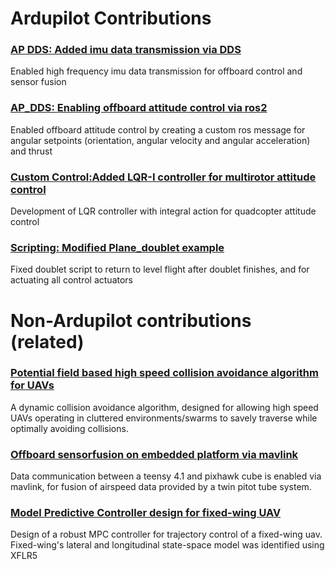 # Ardupilot Contributions

### [AP DDS: Added imu data transmission via DDS ](https://github.com/ArduPilot/ardupilot/pull/26187)
Enabled high frequency imu data transmission for offboard control and sensor fusion
### [AP_DDS: Enabling offboard attitude control via ros2](https://github.com/ArduPilot/ardupilot/pull/26728)
Enabled offboard attitude control by creating a custom ros message for angular setpoints (orientation, angular velocity and angular acceleration) and thrust
### [Custom Control:Added LQR-I controller for multirotor attitude control](https://github.com/ArduPilot/ardupilot/pull/26469)
Development of LQR controller with integral action for quadcopter attitude control
### [Scripting: Modified Plane_doublet example](https://github.com/ArduPilot/ardupilot/pull/26472)
Fixed doublet script to return to level flight after doublet finishes, and for actuating all control actuators

#
# Non-Ardupilot contributions (related)
### [Potential field based high speed collision avoidance algorithm for UAVs](https://github.com/Astik-2002/Dynamic-artificial-potential-field-algorithm-for-cooperative-obstacle-avoidance-for-fixed-wing-UAV)
A dynamic collision avoidance algorithm, designed for allowing high speed UAVs operating in cluttered environments/swarms to savely traverse while optimally avoiding collisions.
### [Offboard sensorfusion on embedded platform via mavlink](https://github.com/Astik-2002/Embedded-MAVLink)
Data communication between a teensy 4.1 and pixhawk cube is enabled via mavlink, for fusion of airspeed data provided by a twin pitot tube system.
### [Model Predictive Controller design for fixed-wing UAV](https://github.com/Astik-2002/Design-of-a-model-predictive-control-for-a-twin-engine-micro-fixed-wing-UAV)
Design of a robust MPC controller for trajectory control of a fixed-wing uav. Fixed-wing's lateral and longitudinal state-space model was identified using XFLR5
